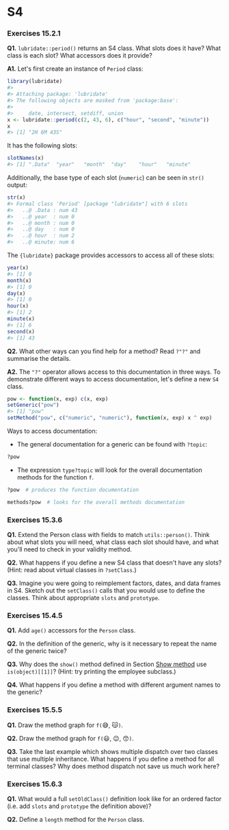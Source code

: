 # S4



### Exercises 15.2.1

**Q1.** `lubridate::period()` returns an S4 class. What slots does it have? What class is each slot? What accessors does it provide?

**A1.** Let's first create an instance of `Period` class:


```r
library(lubridate)
#> 
#> Attaching package: 'lubridate'
#> The following objects are masked from 'package:base':
#> 
#>     date, intersect, setdiff, union
x <- lubridate::period(c(2, 43, 6), c("hour", "second", "minute"))
x
#> [1] "2H 6M 43S"
```

It has the following slots:


```r
slotNames(x)
#> [1] ".Data"  "year"   "month"  "day"    "hour"   "minute"
```

Additionally, the base type of each slot (`numeric`) can be seen in `str()` output:


```r
str(x)
#> Formal class 'Period' [package "lubridate"] with 6 slots
#>   ..@ .Data : num 43
#>   ..@ year  : num 0
#>   ..@ month : num 0
#>   ..@ day   : num 0
#>   ..@ hour  : num 2
#>   ..@ minute: num 6
```

The `{lubridate}` package provides accessors to access all of these slots:


```r
year(x)
#> [1] 0
month(x)
#> [1] 0
day(x)
#> [1] 0
hour(x)
#> [1] 2
minute(x)
#> [1] 6
second(x)
#> [1] 43
```

**Q2.** What other ways can you find help for a method? Read `?"?"` and summarise the details.

**A2.** The `"?"` operator allows access to this documentation in three ways. To demonstrate different ways to access documentation, let's define a new `S4` class.


```r
pow <- function(x, exp) c(x, exp)
setGeneric("pow")
#> [1] "pow"
setMethod("pow", c("numeric", "numeric"), function(x, exp) x ^ exp)
```

Ways to access documentation:

- The general documentation for a generic can be found with `?topic`:


```r
?pow
```

- The expression `type?topic` will look for the overall documentation methods for the function `f`.


```r
?pow  # produces the function documentation

methods?pow  # looks for the overall methods documentation
```


### Exercises 15.3.6

**Q1.** Extend the Person class with fields to match `utils::person()`. Think about what slots you will need, what class each slot should have, and what you'll need to check in your validity method.

**Q2.** What happens if you define a new S4 class that doesn't have any slots? (Hint: read about virtual classes in `?setClass`.)

**Q3.** Imagine you were going to reimplement factors, dates, and data frames in S4. Sketch out the `setClass()` calls that you would use to define the classes. Think about appropriate `slots` and `prototype`.

### Exercises 15.4.5

**Q1.** Add `age()` accessors for the `Person` class.

**Q2.** In the definition of the generic, why is it necessary to repeat the name of the generic twice?

**Q3.** Why does the `show()` method defined in Section [Show method](https://adv-r.hadley.nz/s4.html#show-method) use `is(object)[[1]]`? (Hint: try printing the employee subclass.)

**Q4.** What happens if you define a method with different argument names to the generic?

### Exercises 15.5.5

**Q1.** Draw the method graph for `f(`😅, 😽`)`.

**Q2.** Draw the method graph for `f(`😃, 😉, 😙`)`.

**Q3.** Take the last example which shows multiple dispatch over two classes that use multiple inheritance. What happens if you define a method for all terminal classes? Why does method dispatch not save us much work here?

### Exercises 15.6.3

**Q1.** What would a full `setOldClass()` definition look like for an ordered factor (i.e. add `slots` and `prototype` the definition above)?

**Q2.** Define a `length` method for the `Person` class.
